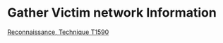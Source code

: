 # Gather Victim network Information

[Reconnaissance, Technique T1590](https://attack.mitre.org/techniques/T1590/)
